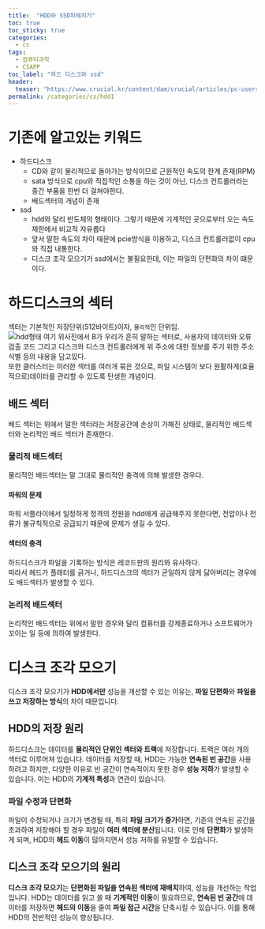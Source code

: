 ```yaml
---
title:  "HDD와 SSD파헤치기"
toc: true
toc_sticky: true
categories:
  - cs
tags:
  - 컴퓨터과학
  - CSAPP
toc_label: "하드 디스크와 ssd"
header:
  teaser: "https://www.crucial.kr/content/dam/crucial/articles/pc-users/why-is-my-laptop-so-slow-/hard-disk-drive.jpg.transform/large-jpg/img.jpg"
permalink: /categories/cs/hdd1
---
```

# 기존에 알고있는 키워드
- 하드디스크<br>
    - CD와 같이 물리적으로 돌아가는 방식이므로 근원적인 속도의 한계 존재(RPM)<br>
    - sata 방식으로 cpu와 직접적인 소통을 하는 것이 아닌, 디스크 컨트롤러라는 중간 부품을 한번 더 걸쳐야한다.<br>
    - 배드섹터의 개념이 존재
- ssd<br>
    - hdd와 달리 반도체의 형태이다. 그렇기 때문에 기계적인 곳으로부터 오는 속도제한에서 비교적 자유롭다<br>
    - 앞서 말한 속도의 차이 때문에 pcie방식을 이용하고, 디스크 컨트롤러없이 cpu와 직접 내통한다.<br>
    - 디스크 조각 모으기가 ssd에서는 불필요한데, 이는 파일의 단편화의 차이 떄문이다.<br>

# 하드디스크의 섹터
섹터는 기본적인 저장단위(512바이트)이자, `물리적`인 단위임.<br>
![hdd형태](https://encrypted-tbn0.gstatic.com/images?q=tbn:ANd9GcQTHDF9oj3z9M366RyMNuzU09MGj3QIvaMhdg&s)
여기 위사진에서 B가 우리가 흔히 말하는 섹터로, 사용자의 데이터와 오류 검출 코드 그리고 디스크와 디스크 컨트롤러에게 위 주소에 대한 정보를 주기 위한 주소 식별 등의 내용을 담고있다.<br>
또한 클러스터는 이러한 섹터를 여러개 묶은 것으로, 파일 시스템이 보다 원활하게(효율적으로)데이터를 관리할 수 있도록 탄생한 개념이다.
## 배드 섹터
배드 섹터는 위에서 말한 섹터라는 저장공간에 손상이 가해진 상태로, 물리적인 배드섹터와 논리적인 배드 섹터가 존재한다.
### 물리적 배드섹터
물리적인 배드섹터는 말 그대로 물리적인 충격에 의해 발생한 경우다.<br>
#### 파워의 문제
파워 서플라이에서 일정하게 정격의 전원을 hdd에게 공급해주지 못한다면, 전압이나 전류가 불규칙적으로 공급되기 때문에 문제가 생길 수 있다.
#### 섹터의 충격
하드디스크가 파일을 기록하는 방식은 레코드판의 원리와 유사하다.<br>따라서 헤드가 플래터를 긁거나, 하드디스크의 섹터가 균일하지 않게 닳아버리는 경우에도 배드섹터가 발생할 수 있다.
### 논리적 배드섹터
논리적인 배드섹터는 위에서 말한 경우와 달리 컴퓨터를 강제종료하거나 소프트웨어가 꼬이는 일 등에 의하여 발생한다.

# **디스크 조각 모으기**
디스크 조각 모으기가 **HDD에서만** 성능을 개선할 수 있는 이유는, **파일 단편화**와 **파일을 쓰고 저장하는 방식**의 차이 때문입니다.

## **HDD의 저장 원리**
하드디스크는 데이터를 **물리적인 단위인 섹터와 트랙**에 저장합니다. 트랙은 여러 개의 섹터로 이루어져 있습니다. 데이터를 저장할 때, HDD는 가능한 **연속된 빈 공간**을 사용하려고 하지만, 다양한 이유로 빈 공간이 연속적이지 못한 경우 **성능 저하**가 발생할 수 있습니다. 이는 HDD의 **기계적 특성**과 연관이 있습니다.

### **파일 수정과 단편화**
파일이 수정되거나 크기가 변경될 때, 특히 **파일 크기가 증가**하면, 기존의 연속된 공간을 초과하여 저장해야 할 경우 파일이 **여러 섹터에 분산**됩니다. 이로 인해 **단편화**가 발생하게 되며, HDD의 **헤드 이동**이 많아지면서 성능 저하를 유발할 수 있습니다.

## **디스크 조각 모으기의 원리**
**디스크 조각 모으기**는 **단편화된 파일을 연속된 섹터에 재배치**하여, 성능을 개선하는 작업입니다. HDD는 데이터를 읽고 쓸 때 **기계적인 이동**이 필요하므로, **연속된 빈 공간**에 데이터를 저장하면 **헤드의 이동**을 줄여 **파일 접근 시간**을 단축시킬 수 있습니다. 이를 통해 HDD의 전반적인 성능이 향상됩니다.
